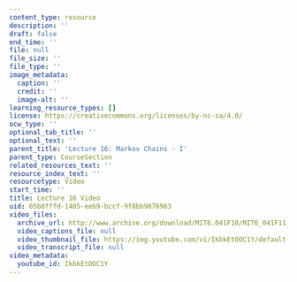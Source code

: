 ```yaml
---
content_type: resource
description: ''
draft: false
end_time: ''
file: null
file_size: ''
file_type: ''
image_metadata:
  caption: ''
  credit: ''
  image-alt: ''
learning_resource_types: []
license: https://creativecommons.org/licenses/by-nc-sa/4.0/
ocw_type: ''
optional_tab_title: ''
optional_text: ''
parent_title: 'Lecture 16: Markov Chains - I'
parent_type: CourseSection
related_resources_text: ''
resource_index_text: ''
resourcetype: Video
start_time: ''
title: Lecture 16 Video
uid: 05b0fffd-1405-eeb9-bccf-9f8bb9076963
video_files:
  archive_url: http://www.archive.org/download/MIT6.041F10/MIT6_041F11_lec16_300k.mp4
  video_captions_file: null
  video_thumbnail_file: https://img.youtube.com/vi/IkbkEtOOC1Y/default.jpg
  video_transcript_file: null
video_metadata:
  youtube_id: IkbkEtOOC1Y
---
```

